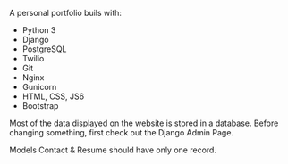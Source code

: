 A personal portfolio buils with:
  * Python 3
  * Django
  * PostgreSQL
  * Twilio
  * Git
  * Nginx
  * Gunicorn
  * HTML, CSS, JS6
  * Bootstrap

Most of the data displayed on the website is stored in a database. Before changing something, first check out the Django Admin Page.

Models Contact & Resume should have only one record.
